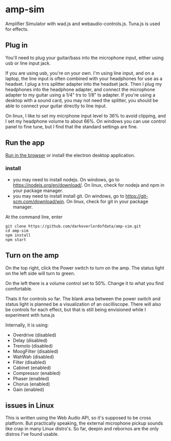 # amp-sim

Amplifier Simulator with wad.js and webaudio-controls.js. Tuna.js is used for effects.

## Plug in

You'll need to plug your guitar/bass into the microphone input, either using usb or line input jack. 

If you are using usb, you're on your own. I'm using line input, and on a laptop, the line input is often combined with your headphones for use as a headset. I plug a trrs splitter adapter into the headset jack. Then I plug my headphones into the headphone adapter, and connect the microphone adapter to my guitar using a 1/4" trs to 1/8" ts adapter. If you're using a desktop with a sound card, you may not need the splitter, you should be able to connect your guitar directly to line input. 

On linux, I like to set my micrphone input level to 36% to avoid clipping, and I set my headphone volume to about 66%. On windows you can use control panel to fine tune, but I find that the standard settings are fine.

## Run the app
[Run in the browser](https://darkoverlordofdata.com/amp-sim/) or install the electron desktop application.

### install
* you may need to install nodejs. On windows, go to https://nodejs.org/en/download/. On linux, check for nodejs and npm in your package manager.
* you may need to install install git. On windows, go to https://git-scm.com/download/win. On linux, check for git in your package manager.

At the command line, enter 

```
git clone https://github.com/darkoverlordofdata/amp-sim.git
cd amp-sim
npm install
npm start
```

## Turn on the amp

On the top right, click the Power switch to turn on the amp. The status light on the left side will turn to green.

On the left there is a volume control set to 50%. Change it to what you find comfortable.

Thats it for controls so far. The blank area between the power switch and status light is planned be a visualization of an oscilliscope. There will also be controls for each effect, but that is still being envisioned while I experiment with tuna.js

Internally, it is using:

* Overdrive (disabled)
* Delay (disabled)
* Tremolo (disabled)
* MoogFilter (disabled)
* WahWah (disabled)
* Filter (disabled)
* Cabinet (enabled)
* Compressor (enabled)
* Phaser (enabled)
* Chorus (enabled)
* Gain (enabled)

## issues in Linux
This is written using the Web Audio API, so it's supposed to be cross platform. But practically speaking, the external microphone pickup sounds like crap in many Linux distro's. So far, deepin and rebornos are the only distros I've found usable.


